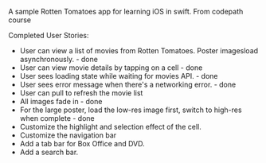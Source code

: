 A sample Rotten Tomatoes app for learning iOS in swift. From codepath course 

Completed User Stories:
* User can view a list of movies from Rotten Tomatoes. Poster imagesload asynchronously. - done 
* User can view movie details by tapping on a cell - done 
* User sees loading state while waiting for movies API. - done 
* User sees error message when there's a networking error. - done
* User can pull to refresh the movie list
* All images fade in - done 
* For the large poster, load the low-res image first, switch to high-res when complete - done 
* Customize the highlight and selection effect of the cell.
* Customize the navigation bar
* Add a tab bar for Box Office and DVD.
* Add a search bar.